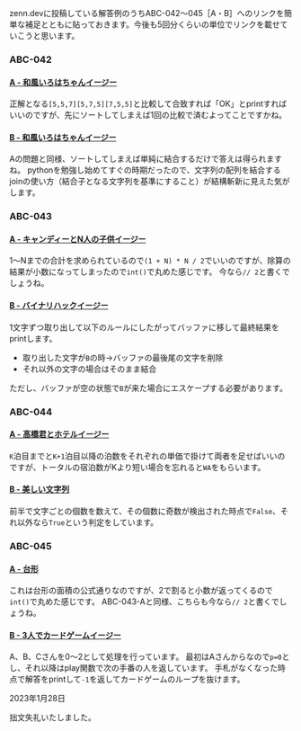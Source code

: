 zenn.devに投稿している解答例のうちABC-042～045［A・B］へのリンクを簡単な補足とともに貼っておきます。今後も5回分くらいの単位でリンクを載せていこうと思います。

### ABC-042

#### [A - 和風いろはちゃんイージー](https://zenn.dev/hyperdb/articles/b462a2dbdc2d1c)

正解となる`[5,5,7][5,7,5][7,5,5]`と比較して合致すれば「OK」とprintすればいいのですが、先にソートしてしまえば1回の比較で済むよってことですかね。

#### [B - 和風いろはちゃんイージー](https://zenn.dev/hyperdb/articles/13e6376de2f640)

Aの問題と同様、ソートしてしまえば単純に結合するだけで答えは得られますね。
pythonを勉強し始めてすぐの時期だったので、文字列の配列を結合するjoinの使い方（結合子となる文字列を基準にすること）が結構斬新に見えた気がします。

### ABC-043

#### [A - キャンディーとN人の子供イージー](https://zenn.dev/hyperdb/articles/2863ed139fa6f0)

1～Nまでの合計を求められているので`(1 + N) * N / 2`でいいのですが、除算の結果が小数になってしまったので`int()`で丸めた感じです。
今なら`// 2`と書くでしょうね。

#### [B - バイナリハックイージー](https://zenn.dev/hyperdb/articles/93285160ef86bb)

1文字ずつ取り出して以下のルールにしたがってバッファに移して最終結果をprintします。

- 取り出した文字が`B`の時→バッファの最後尾の文字を削除
- それ以外の文字の場合はそのまま結合

ただし、バッファが空の状態で`B`が来た場合にエスケープする必要があります。

### ABC-044

#### [A - 高橋君とホテルイージー](https://zenn.dev/hyperdb/articles/56e1a0499eb271)

`K`泊目までと`K+1`泊目以降の泊数をそれぞれの単価で掛けて両者を足せばいいのですが、トータルの宿泊数がKより短い場合を忘れると`WA`をもらいます。

#### [B - 美しい文字列](https://zenn.dev/hyperdb/articles/9a92d299261031)

前半で文字ごとの個数を数えて、その個数に奇数が検出された時点で`False`、それ以外なら`True`という判定をしています。

### ABC-045

#### [A - 台形](https://zenn.dev/hyperdb/articles/32e251384d1b42)

これは台形の面積の公式通りなのですが、2で割ると小数が返ってくるので`int()`で丸めた感じです。
ABC-043-Aと同様、こちらも今なら`// 2`と書くでしょうね。

#### [B - 3人でカードゲームイージー](https://zenn.dev/hyperdb/articles/bd8d2dbcd31fc7)

A、B、Cさんを0～2として処理を行っています。
最初はAさんからなので`p=0`とし、それ以降はplay関数で次の手番の人を返しています。
手札がなくなった時点で解答をprintして`-1`を返してカードゲームのループを抜けます。

2023年1月28日

拙文失礼いたしました。
